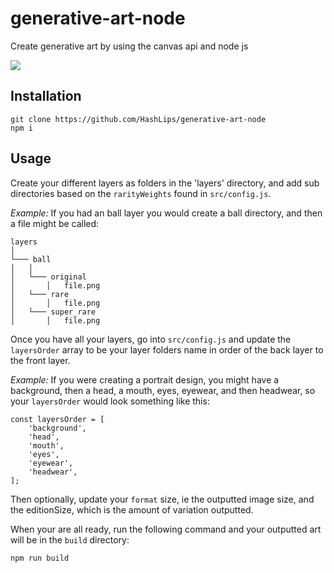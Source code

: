 # generative-art-node

Create generative art by using the canvas api and node js

![](https://github.com/HashLips/generative-art-node/blob/master/src/preview.png)

## Installation

```
git clone https://github.com/HashLips/generative-art-node
npm i
```

## Usage

Create your different layers as folders in the 'layers' directory, and add sub directories based on the `rarityWeights` found in `src/config.js`.

*Example:* If you had an ball layer you would create a ball directory, and then a file might be called:

```
layers  
│
└─── ball
│   │
│   └─── original
│       │   file.png
│   └─── rare
│       │   file.png
│   └─── super_rare
│       │   file.png
```

Once you have all your layers, go into `src/config.js` and update the `layersOrder` array to be your layer folders name in order of the back layer to the front layer.

*Example:* If you were creating a portrait design, you might have a background, then a head, a mouth, eyes, eyewear, and then headwear, so your `layersOrder` would look something like this:

```
const layersOrder = [
    'background',
    'head',
    'mouth',
    'eyes',
    'eyewear',
    'headwear',
];
```

Then optionally, update your `format` size, ie the outputted image size, and the editionSize, which is the amount of variation outputted.

When your are all ready, run the following command and your outputted art will be in the `build` directory:

```
npm run build
```
